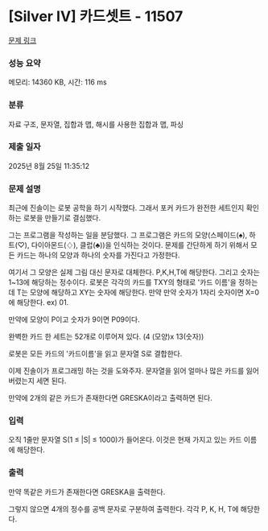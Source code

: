 # [Silver IV] 카드셋트 - 11507 

[문제 링크](https://www.acmicpc.net/problem/11507) 

### 성능 요약

메모리: 14360 KB, 시간: 116 ms

### 분류

자료 구조, 문자열, 집합과 맵, 해시를 사용한 집합과 맵, 파싱

### 제출 일자

2025년 8월 25일 11:35:12

### 문제 설명

<p>최근에 진솔이는 로봇 공학을 하기 시작했다. 그래서 포커 카드가 완전한 세트인지 확인하는 로봇을 만들기로 결심했다.</p>

<p>그는 프로그램을 작성하는 일을 분담했다. 그 프로그램은 카드의 모양(스페이드(♠), 하트(♡), 다이아몬드(♢), 클럽(♣))을 인식하는 것이다. 문제를 간단하게 하기 위해서 모든 카드는 하나의 모양과 하나의 숫자를 가진다고 가정한다.</p>

<p>여기서 그 모양은 실제 그림 대신 문자로 대체한다. P,K,H,T에 해당한다. 그리고 숫자는 1~13에 해당하는 정수이다. 로봇은 각각의 카드를 TXY의 형태로 '카드 이름'을 정하는데 T는 모양에 해당하고 XY는 숫자에 해당한다. 만약 만약 숫자가 1자리 숫자이면 X=0에 해당한다. ex) 01.</p>

<p>만약에 모양이 P이고 숫자가 9이면 P09이다.</p>

<p>완벽한 카드 한 세트는 52개로 이루어져 있다. (4 (모양)x 13(숫자))</p>

<p>로봇은 모든 카드의 '카드이름'을 읽고 문자열 S로 결합한다.</p>

<p>이제 진솔이가 프로그래밍 하는 것을 도와주자.  문자열을 읽어 얼마나 많은 카드를 잃어버렸는지 세면 된다.</p>

<p>만약에 2개의 같은 카드가 존재한다면 GRESKA이라고 출력하면 된다.</p>

### 입력 

 <p>오직 1줄만 문자열 S(1 ≤ |S| ≤ 1000)가 들어온다. 이것은 현재 가지고 있는 카드 이름에 해당한다.</p>

### 출력 

 <p>만약 똑같은 카드가 존재한다면 GRESKA을 출력한다.</p>

<p>그렇지 않으면 4개의 정수를 공백 문자로 구분하여 출력한다. 각각 P, K, H, T에 해당한다.</p>

